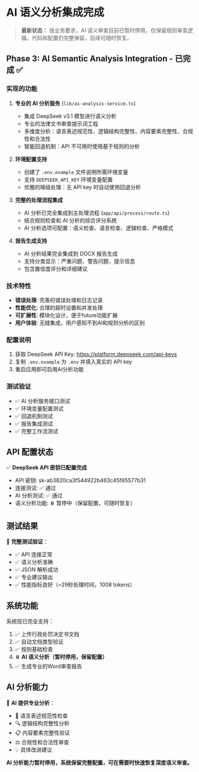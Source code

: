# AI 语义分析集成完成

> **最新状态：** 按业务要求，AI 语义审查目前已暂时停用，仅保留规则审查逻辑。代码和配置仍完整保留，后续可随时恢复。

## Phase 3: AI Semantic Analysis Integration - 已完成 ✅

### 实现的功能

1. **专业的 AI 分析服务** (`lib/ai-analysis-service.ts`)
   - 集成 DeepSeek v3.1 模型进行语义分析
   - 专业的法律文书审查提示词工程
   - 多维度分析：语言表述规范性、逻辑结构完整性、内容要素完整性、合规性和合法性
   - 智能回退机制：API 不可用时使用基于规则的分析

2. **环境配置支持**
   - 创建了 `.env.example` 文件说明所需环境变量
   - 支持 `DEEPSEEK_API_KEY` 环境变量配置
   - 优雅的降级处理：无 API key 时自动使用回退分析

3. **完整的处理流程集成**
   - AI 分析已完全集成到主处理流程 (`app/api/process/route.ts`)
   - 结合规则检查和 AI 分析的综合评分系统
   - AI 分析选项可配置：语义检查、语言检查、逻辑检查、严格模式

4. **报告生成支持**
   - AI 分析结果完全集成到 DOCX 报告生成
   - 支持分类显示：严重问题、警告问题、提示信息
   - 包含置信度评分和详细建议

### 技术特性

- **错误处理**: 完善的错误处理和日志记录
- **性能优化**: 合理的超时设置和并发处理
- **可扩展性**: 模块化设计，便于future功能扩展
- **用户体验**: 无缝集成，用户感知不到AI和规则分析的区别

### 配置说明

1. 获取 DeepSeek API Key: https://platform.deepseek.com/api-keys
2. 复制 `.env.example` 为 `.env` 并填入真实的 API key
3. 重启应用即可启用AI分析功能

### 测试验证

- ✅ AI 分析服务接口测试
- ✅ 环境变量配置测试
- ✅ 回退机制测试
- ✅ 报告集成测试
- ✅ 完整工作流测试

## API 配置状态

✅ **DeepSeek API 密钥已配置完成**
- API 密钥: sk-ab3820ca3f544922b463c45f85577b31
- 连接测试: ✅ 通过
- AI 分析测试: ✅ 通过
- 语义分析功能: ⏸️ 暂停中（保留配置，可随时恢复）

## 测试结果

🧪 **完整测试验证**：
- ✅ API 连接正常
- ✅ 语义分析准确
- ✅ JSON 解析成功
- ✅ 专业建议输出
- ✅ 性能指标良好（~29秒处理时间，1008 tokens）

## 系统功能

系统现已完全支持：
1. ✅ 上传行政处罚决定书文档
2. ✅ 自动文档类型验证
3. ✅ 规则基础检查
4. ⏸️ **AI 语义分析（暂时停用，保留配置）**
5. ✅ 生成专业的Word审查报告

## AI 分析能力

🤖 **AI 提供专业分析**：
- 📝 语言表述规范性检查
- 🔍 逻辑结构完整性分析
- 📋 内容要素完整性验证
- ⚖️ 合规性和合法性审查
- 💡 具体改进建议

**AI 分析能力暂时停用，系统保留完整配置，可在需要时快速恢复深度语义审查。**
